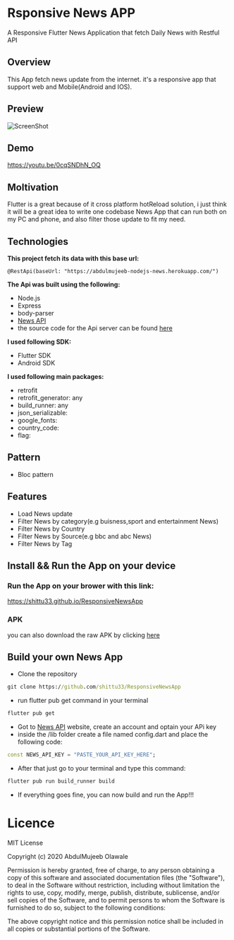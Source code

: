 # Rsponsive News APP
A Responsive Flutter News Application that fetch Daily News with Restful API


## Overview
This App fetch news update from the internet. it's a responsive app that support web and Mobile(Android and IOS).

## Preview

![ScreenShot](https://github.com/shittu33/ResponsiveNewsApp/blob/master/screen.PNG?raw=true)

## Demo

https://youtu.be/0cqSNDhN_OQ

## Moltivation
Flutter is a great because of it cross platform hotReload solution, i just think it will be a great idea to write one codebase News App that can run both on my PC and phone, and also filter those update to fit my need.


## Technologies

**This project fetch its data with this base url:**
```
@RestApi(baseUrl: "https://abdulmujeeb-nodejs-news.herokuapp.com/")
```
**The Api was built using the following:**

* Node.js
* Express
* body-parser
* [News API](https://newsapi.org)
* the source code for the Api server can be found  [here](https://github.com/shittu33/HerokuNewsApiServer)

**I used following SDK:**
* Flutter SDK
* Android SDK

**I used following main packages:**
* retrofit
* retrofit_generator: any
* build_runner: any
* json_serializable:
*  google_fonts:
*  country_code:
*  flag:

## Pattern
* Bloc pattern


## Features
* Load News update
* Filter News by category(e.g buisness,sport and entertainment News)
* Filter News by Country
* Filter News by Source(e.g bbc and abc News)
* Filter News by Tag


## Install && Run the App on your device

### Run the App on your brower with this link:
https://shittu33.github.io/ResponsiveNewsApp 

### APK
you can also download the raw APK by clicking
[here](https://github.com/shittu33/ResponsiveNewsApp/blob/master/news.apk)



## Build your own News App

* Clone the repository
```cmd
git clone https://github.com/shittu33/ResponsiveNewsApp
```
* run flutter pub get command in your terminal
```cmd
flutter pub get
```
* Got to [News API](https://newsapi.org) website, create an account and optain your APi key
* inside the /lib folder create a file named config.dart and place the following code:
``` Dart
const NEWS_API_KEY = "PASTE_YOUR_API_KEY_HERE";
```
* After that just go to your terminal and type this command: 
```cmd
flutter pub run build_runner build
```
* If everything goes fine, you can now build and run the App!!!

# Licence

  
MIT License

Copyright (c) 2020 AbdulMujeeb Olawale

Permission is hereby granted, free of charge, to any person obtaining a copy
of this software and associated documentation files (the "Software"), to deal
in the Software without restriction, including without limitation the rights
to use, copy, modify, merge, publish, distribute, sublicense, and/or sell
copies of the Software, and to permit persons to whom the Software is
furnished to do so, subject to the following conditions:

The above copyright notice and this permission notice shall be included in all
copies or substantial portions of the Software.
